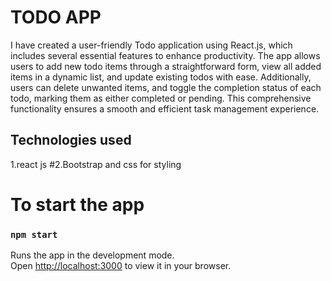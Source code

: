 # TODO APP 

I have created a user-friendly Todo application using React.js, which includes several essential features to enhance productivity. The app allows users to add new todo items through a straightforward form, view all added items in a dynamic list, and update existing todos with ease. Additionally, users can delete unwanted items, and toggle the completion status of each todo, marking them as either completed or pending. This comprehensive functionality ensures a smooth and efficient task management experience.

## Technologies used
1.react js
#2.Bootstrap and css for styling


# To start the app
### `npm start`

Runs the app in the development mode.\
Open [http://localhost:3000](http://localhost:3000) to view it in your browser.



